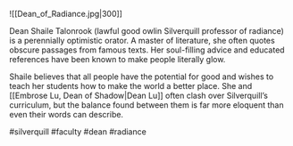 ![[Dean_of_Radiance.jpg|300]]

Dean Shaile Talonrook (lawful good owlin Silverquill professor of radiance) is a perennially optimistic orator. A master of literature, she often quotes obscure passages from famous texts. Her soul-filling advice and educated references have been known to make people literally glow. 

Shaile believes that all people have the potential for good and wishes to teach her students how to make the world a better place. She and [[Embrose Lu, Dean of Shadow|Dean Lu]] often clash over Silverquill’s curriculum, but the balance found between them is far more eloquent than even their words can describe.

#silverquill
#faculty
#dean 
#radiance